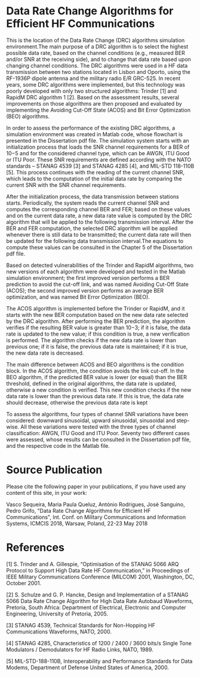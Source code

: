# Data Rate Change Algorithms for Efficient HF Communications
This is the location of the Data Rate Change (DRC) algorithms simulation environment.The main purpose of a DRC algorithm is to select the highest possible data rate, based on the channel conditions (e.g., measured BER and/or SNR at the receiving side), and to change that data rate based upon changing channel conditions. The DRC algorithms were used in a HF data transmission between two stations located in Lisbon and Oporto, using the RF-1936P dipole antenna and the military radio E/R GRC-525. In recent years, some DRC algorithms were implemented, but this technology was poorly developed with only two structured algorithms: Trinder [1] and RapidM DRC algorithm 1 [2]. Based on the assessment results, several improvements on those algorithms are then proposed and evaluated by implementing the Avoiding Cut-Off State (ACOS) and Bit Error Optimization (BEO) algorithms.

In order to assess the performance of the existing DRC algorithms, a simulation environment was created in Matlab code, whose flowchart is presented in the Dissertation pdf file. The simulation system starts with an initialization process that loads the SNR channel requirements for a BER of 10−5 and for the considered channel type, which can be AWGN, ITU Good or ITU Poor. These SNR requirements are defined according with the NATO standards – STANAG 4539 [3] and STANAG 4285 [4], and MIL-STD 118-110B [5].  This process continues with the reading of the current channel SNR, which leads to the computation of the initial data rate by comparing the current SNR with the SNR channel requirements.

After the initialization process, the data transmission between stations starts. Periodically, the system reads the current channel SNR and computes the corresponding channel BER and FER; based on these values and on the current data rate, a new data rate value is computed by the DRC algorithm that will be applied to the following transmission interval. After the BER and FER computation, the selected DRC algorithm will be applied whenever there is still data to be transmitted; the current data rate will then be updated for the following data transmission interval.The equations to compute these values can be consulted in the Chapter 5 of the Dissertation pdf file. 

Based on detected vulnerabilities of the Trinder and RapidM algorithms, two new versions of each algorithm were developed and tested in the Matlab simulation environment; the first improved version performs a BER prediction to avoid the cut-off link, and was named Avoiding Cut-Off State (ACOS); the second improved version performs an average BER optimization, and was named Bit Error Optimization (BEO). 

The ACOS algorithm is implemented before the Trinder or RapidM, and it starts with the new BER computation based on the new data rate selected by the DRC algorithm. After performing the BER prediction, the algorithm verifies if the resulting BER value is greater than 10−3; if it is false, the data rate is updated to the new value; if this condition is true, a new verification is performed. The algorithm checks if the new data rate is lower than previous one; if it is false, the previous data rate is maintained; if it is true, the new data rate is decreased. 

The main difference between ACOS and BEO algorithms is the condition block. In the ACOS algorithm, the condition avoids the link cut-off. In the BEO algorithm, if the predicted BER value is lower (or equal) than the BER threshold, defined in the original algorithms, the data rate is updated, otherwise a new condition is verified. This new condition checks if the new data rate is lower than the previous data rate. If this is true, the data rate should decrease, otherwise the previous data rate is kept

To assess the algorithms, four types of channel SNR variations have been considered: downward sinusoidal, upward sinusoidal, sinusoidal and step-wise. All these variations were tested with the three types of channel classification: AWGN, ITU Good and ITU Poor. Seventy two different cases were assessed, whose results can be consulted in the Dissertation pdf file, and the respective code in the Matlab file.

# Source Publication
Please cite the following paper in your publications, if you have used any content of this site, in your work:

Vasco Sequeira, Maria Paula Queluz, António Rodrigues, José Sanguino, Pedro Grifo, "Data Rate Change Algorithms  for Efficient HF Communications",  Int. Conf. on Military Communications and Information Systems,  ICMCIS 2018, Warsaw, Poland, 22-23 May 2018

# References
[1] S. Trinder and A. Gillespie, “Optimisation of the STANAG 5066 ARQ Protocol to Support High Data Rate HF Communication,” in Proceedings of IEEE Military Communications Conference (MILCOM) 2001, Washington, DC, October 2001.

[2] S. Schulze and G. P. Hancke, Design and Implementation of a STANAG 5066 Data Rate Change Algorithm for High Data Rate Autobaud Waveforms,  Pretoria, South Africa: Department of Electrical, Electronic and Computer Engineering, University of Pretoria, 2005.

[3] STANAG 4539, Technical Standards for Non-Hopping HF Communications Waveforms, NATO, 2000.

[4] STANAG 4285, Characteristics of 1200 / 2400 / 3600 bits/s Single Tone Modulators / Demodulators for HF Radio Links, NATO, 1989.

[5] MIL-STD-188-110B, Interoperability and Performance Standards for Data Modems, Department of Defense United States of America, 2000.
